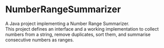 # NumberRangeSummarizer

A Java project implementing a Number Range Summarizer.  
This project defines an interface and a working implementation to collect numbers from a string, remove duplicates, sort them, and summarise consecutive numbers as ranges.

